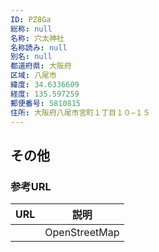```yaml
---
ID: PZ8Ga
総称: null
名称: 穴太神社
名称読み: null
別名: null
都道府県: 大阪府
区域: 八尾市
緯度: 34.6336609
経度: 135.597259
郵便番号: 5810815
住所: 大阪府八尾市宮町１丁目１０−１５
---
```


## その他

### 参考URL

| URL | 説明          |
| --- | ------------- |
|     | OpenStreetMap |
